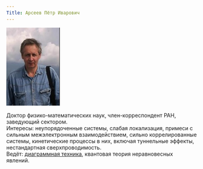 ```yaml
---
Title: Арсеев Пётр Иварович
---
```


![Арсеев Пётр Иварович](images/ArseevPI.jpg)

Доктор физико-математических наук, член-корреспондент РАН, заведующий сектором.  
Интересы: неупорядоченные системы, слабая локализация, примеси с сильным межэлектронным взаимодействием, сильно коррелированные системы, кинетические процессы в них, включая туннельные эффекты, нестандартная сверхпроводимость.  
Ведёт: [диаграммная техника](%base_url%?study%2Fplan%2Fdiagtech), квантовая теория неравновесных явлений.
